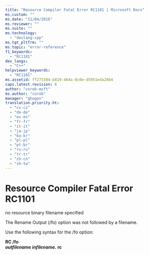 ```yaml
---
title: "Resource Compiler Fatal Error RC1101 | Microsoft Docs"
ms.custom: ""
ms.date: "11/04/2016"
ms.reviewer: ""
ms.suite: ""
ms.technology: 
  - "devlang-cpp"
ms.tgt_pltfrm: ""
ms.topic: "error-reference"
f1_keywords: 
  - "RC1101"
dev_langs: 
  - "C++"
helpviewer_keywords: 
  - "RC1101"
ms.assetid: ff273384-b819-464a-8c0e-d5951e4a28b4
caps.latest.revision: 6
author: "corob-msft"
ms.author: "corob"
manager: "ghogen"
translation.priority.ht: 
  - "cs-cz"
  - "de-de"
  - "es-es"
  - "fr-fr"
  - "it-it"
  - "ja-jp"
  - "ko-kr"
  - "pl-pl"
  - "pt-br"
  - "ru-ru"
  - "tr-tr"
  - "zh-cn"
  - "zh-tw"
---
```

# Resource Compiler Fatal Error RC1101
no resource binary filename specified  
  
 The Rename Output (/fo) option was not followed by a filename.  
  
 Use the following syntax for the /fo option:  
  
 **RC /fo**   
 ***outfilename infilename.* rc**